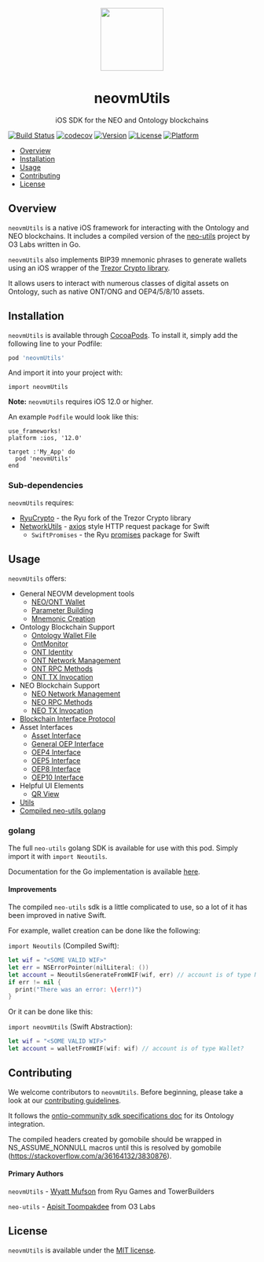<p align="center">
<img
src="https://s3.amazonaws.com/ryu-logos/RyuIcon128x128.png?"
width="128px;">
</p>

<h1 align="center">neovmUtils</h1>
<p align="center">
iOS SDK for the NEO and Ontology blockchains
</p>

[![Build Status](https://travis-ci.com/RyuGames/neovm-utils.svg?branch=master)](https://travis-ci.com/RyuGames/neovm-utils)
[![codecov](https://codecov.io/gh/RyuGames/neovm-utils/branch/master/graph/badge.svg)](https://codecov.io/gh/RyuGames/neovm-utils)
[![Version](https://img.shields.io/cocoapods/v/neovmUtils.svg?style=flat)](https://cocoapods.org/pods/neovmUtils)
[![License](https://img.shields.io/cocoapods/l/neovmUtils.svg?style=flat)](https://cocoapods.org/pods/neovmUtils)
[![Platform](https://img.shields.io/cocoapods/p/neovmUtils.svg?style=flat)](https://cocoapods.org/pods/neovmUtils)

- [Overview](#overview)
- [Installation](#installation)
- [Usage](#usage)
- [Contributing](#contributing)
- [License](#license)

## Overview

`neovmUtils` is a native iOS framework for interacting with the Ontology and NEO blockchains. It includes a compiled version of the [neo-utils](https://github.com/O3Labs/neo-utils) project by O3 Labs written in Go.

`neovmUtils` also implements BIP39 mnemonic phrases to generate wallets using an iOS wrapper of the [Trezor Crypto library](https://github.com/Ryucoin/trezor-crypto-ios).

It allows users to interact with numerous classes of digital assets on Ontology, such as native ONT/ONG and OEP4/5/8/10 assets.

## Installation

`neovmUtils` is available through [CocoaPods](https://cocoapods.org). To install
it, simply add the following line to your Podfile:

```ruby
pod 'neovmUtils'
```

And import it into your project with:

```
import neovmUtils
```

**Note:** `neovmUtils` requires iOS 12.0 or higher.

An example `Podfile` would look like this:

```
use_frameworks!
platform :ios, '12.0'

target :'My_App' do
  pod 'neovmUtils'
end
```

### Sub-dependencies

`neovmUtils` requires:
- [RyuCrypto](https://github.com/Ryucoin/trezor-crypto-ios) - the Ryu fork of the Trezor Crypto library
- [NetworkUtils](https://github.com/Ryucoin/NetworkUtils) - [axios](https://github.com/axios/axios) style HTTP request package for Swift
  - `SwiftPromises` - the Ryu [promises](https://github.com/Ryucoin/SwiftPromises) package for Swift

## Usage

`neovmUtils` offers:
- General NEOVM development tools
  - [NEO/ONT Wallet](docs/wallet.md)
  - [Parameter Building](docs/NVMParameter.md)
  - [Mnemonic Creation](docs/mnemonic.md)
- Ontology Blockchain Support
  - [Ontology Wallet File](docs/ont-wallet.md)
  - [OntMonitor](docs/monitor.md)
  - [ONT Identity](docs/ontid.md)
  - [ONT Network Management](docs/ont-network.md)
  - [ONT RPC Methods](docs/ont-rpc.md)
  - [ONT TX Invocation](docs/ont-invo.md)
- NEO Blockchain Support
  - [NEO Network Management](docs/neo-network.md)
  - [NEO RPC Methods](docs/neo-rpc.md)
  - [NEO TX Invocation](docs/neo-invo.md)
- [Blockchain Interface Protocol](docs/bip.md)
- Asset Interfaces
  - [Asset Interface](docs/asset.md)
  - [General OEP Interface](docs/oep.md)
  - [OEP4 Interface](docs/oep4.md)
  - [OEP5 Interface](docs/oep5.md)
  - [OEP8 Interface](docs/oep8.md)
  - [OEP10 Interface](docs/oep10.md)
- Helpful UI Elements
  - [QR View](docs/qr-view.md)
- [Utils](docs/utils.md)
- [Compiled neo-utils golang](#golang)

### golang

The full `neo-utils` golang SDK is available for use with this pod. Simply import it with `import Neoutils`.

Documentation for the Go implementation is available [here](https://github.com/O3Labs/neo-utils/blob/master/neoutils/README.md).

#### Improvements

The compiled `neo-utils` sdk is a little complicated to use, so a lot of it has been improved in native Swift.

For example, wallet creation can be done like the following:

`import Neoutils` (Compiled Swift):

``` swift
let wif = "<SOME VALID WIF>"
let err = NSErrorPointer(nilLiteral: ())
let account = NeoutilsGenerateFromWIF(wif, err) // account is of type NeoutilsWallet?
if err != nil {
  print("There was an error: \(err!)")
}
```

Or it can be done like this:

`import neovmUtils` (Swift Abstraction):

``` swift
let wif = "<SOME VALID WIF>"
let account = walletFromWIF(wif: wif) // account is of type Wallet?
```

## Contributing

We welcome contributors to `neovmUtils`. Before beginning, please take a look at our [contributing guidelines](./CONTRIBUTING.md).

It follows the [ontio-community sdk specifications doc](https://github.com/ontio-community/specifications/blob/master/sdk_dev_standard/en/ontology-sdk-dev.md) for its Ontology integration.

The compiled headers created by gomobile should be wrapped in NS_ASSUME_NONNULL macros until this is resolved by gomobile (https://stackoverflow.com/a/36164132/3830876).

#### Primary Authors

`neovmUtils` - [Wyatt Mufson](mailto:wyatt@towerbuilders.org) from Ryu Games and TowerBuilders

`neo-utils` - [Apisit Toompakdee](mailto:apisit@o3.network) from O3 Labs

## License

`neovmUtils` is available under the [MIT license](./LICENSE).
